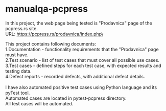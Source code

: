 # manualqa-pcpress

In this project, the web page being tested is "Prodavnica" page of the pcpress.rs site.\
URL: https://pcpress.rs/prodavnica/index.php\

This project contains following documents:\
1.Documentation - functionality requirements that the "Prodavnica" page must have.\
2.Test scenario - list of test cases that must cover all possible use cases.\
3.Test cases - defined steps for each test case, with expected results and testing data.\
4.Defect reports - recorded defects, with additional defect details.\
\
I have also automated positive test cases using Python language and its pyTest tool.\
Automated cases are located in pytest-pcpress directory.\
All test cases will be automated.
